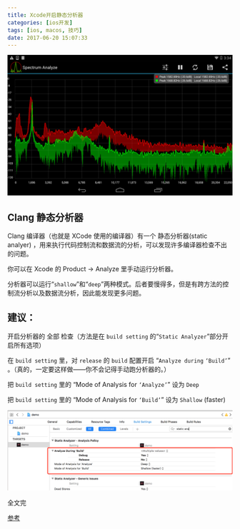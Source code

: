 ```yaml
---
title: Xcode开启静态分析器
categories: [ios开发]
tags: [ios, macos, 技巧]
date: 2017-06-20 15:07:33
---
```


![](/assets/images/20170620EnableStaticAnalyer/static.png)



## Clang 静态分析器

Clang 编译器（也就是 XCode 使用的编译器）有一个 静态分析器(static analyer) ，用来执行代码控制流和数据流的分析，可以发现许多编译器检查不出的问题。

你可以在 Xcode 的 Product → Analyze 里手动运行分析器。

分析器可以运行“`shallow`”和“`deep`”两种模式。后者要慢得多，但是有跨方法的控制流分析以及数据流分析，因此能发现更多问题。

## 建议：

开启分析器的 全部 检查（方法是在 `build setting` 的“`Static Analyzer`”部分开启所有选项）

在 `build setting` 里，对 `release` 的 `build` 配置开启 “`Analyze during` `‘Build’`” 。（真的，一定要这样做——你不会记得手动跑分析器的。）

把 `build setting` 里的 “Mode of Analysis for `‘Analyze’`” 设为  `Deep`

把 `build setting` 里的 “Mode of Analysis for `‘Build’`” 设为 `Shallow` (faster)

![](/assets/images/20170620EnableStaticAnalyer/EnableSStaticAnalyer.png)

全文完

[参考](http://mp.weixin.qq.com/s/x6XSQ_rrYCOXi2EVeiMfCg)

